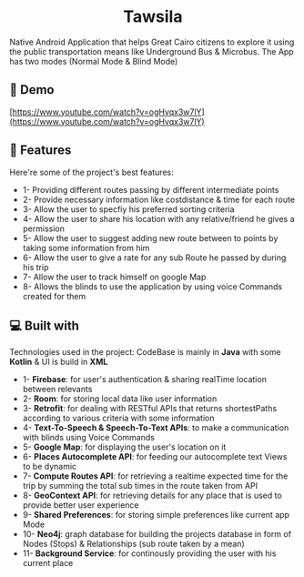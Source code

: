 <h1 align="center" id="title">Tawsila</h1>

<p id="description">Native Android Application that helps Great Cairo citizens to explore it using the public transportation means like Underground Bus &amp; Microbus. The App has two modes (Normal Mode &amp; Blind Mode)</p>

<h2>🚀 Demo</h2>

[https://www.youtube.com/watch?v=ogHvqx3w7lY](https://www.youtube.com/watch?v=ogHvqx3w7lY)

  
  
<h2>🧐 Features</h2>

Here're some of the project's best features:

*   1- Providing different routes passing by different intermediate points
*   2- Provide necessary information like costdistance & time for each route
*   3- Allow the user to specfiy his preferred sorting criteria
*   4- Allow the user to share his location with any relative/friend he gives a permission
*   5- Allow the user to suggest adding new route between to points by taking some information from him
*   6- Allow the user to give a rate for any sub Route he passed by during his trip
*   7- Allow the user to track himself on google Map
*   8- Allows the blinds to use the application by using voice Commands created for them

  
  
<h2>💻 Built with</h2>

Technologies used in the project:
CodeBase is mainly in **Java** with some **Kotlin** & UI is build in **XML**
*   1- **Firebase**: for user's authentication & sharing realTime location between relevants
*   2- **Room**: for storing local data like user information
*   3- **Retrofit**: for dealing with RESTful APIs that returns shortestPaths according to various criteria with some information
*   4- **Text-To-Speech & Speech-To-Text APIs**: to make a communication with blinds using Voice Commands
*   5- **Google Map**: for displaying the user's location on it
*   6- **Places Autocomplete API**: for feeding our autocomplete text Views to be dynamic
*   7- **Compute Routes API**: for retrieving a realtime expected time for the trip by summing the total sub times in the route taken from API
*   8- **GeoContext API**: for retrieving details for any place that is used to provide better user experience
*   9- **Shared Preferences**: for storing simple preferences like current app Mode
*   10- **Neo4j**: graph database for building the projects database in form of Nodes (Stops) & Relationships (sub route taken by a mean)
*   11- **Background Service**: for continously providing the user with his current place
